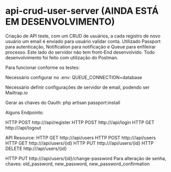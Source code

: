 # api-crud-user-server (AINDA ESTÁ EM DESENVOLVIMENTO)

Criação de API teste, com um CRUD de usuários, a cada registro de novo usuário um email é enviado para usuário validar conta.
Utilizado Passport para autenticação, Notification para notificação e Queue para enfileirar processo.
Este lado do servidor não tem front-End desenvolvido. Todo desenvolvimento foi feito com utilização do Postman.

Para funcionar conforme os testes:

Necessário configurar no .env:
 QUEUE_CONNECTION=database

Necessário definir configurações de servidor de email, podendo ser Mailtrap.io

Gerar as chaves do Oauth: php artisan passport:install

Alguns Endpoints:

HTTP POST http://<dominio>/api/register
HTTP POST http://<dominio>/api/login
HTTP GET http://<dominio>/api/logout

API Resource:
HTTP GET http://<dominio>/api/users
HTTP POST http://<dominio>/api/users
HTTP GET http://<dominio>/api/users/{id}
HTTP PUT http://<dominio>/api/users/{id}
HTTP DELETE http://<dominio>/api/users/{id}

HTTP PUT http://<dominio>/api/users/{id}/change-password
Para alteração de senha, chaves: old_password, new_password, new_password_confirmation